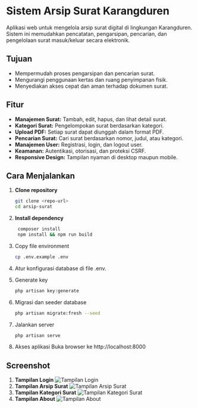 # Sistem Arsip Surat Karangduren

Aplikasi web untuk mengelola arsip surat digital di lingkungan Karangduren. Sistem ini memudahkan pencatatan, pengarsipan, pencarian, dan pengelolaan surat masuk/keluar secara elektronik.

## Tujuan

- Mempermudah proses pengarsipan dan pencarian surat.
- Mengurangi penggunaan kertas dan ruang penyimpanan fisik.
- Menyediakan akses cepat dan aman terhadap dokumen surat.

## Fitur

- **Manajemen Surat:** Tambah, edit, hapus, dan lihat detail surat.
- **Kategori Surat:** Pengelompokan surat berdasarkan kategori.
- **Upload PDF:** Setiap surat dapat diunggah dalam format PDF.
- **Pencarian Surat:** Cari surat berdasarkan nomor, judul, atau kategori.
- **Manajemen User:** Registrasi, login, dan logout user.
- **Keamanan:** Autentikasi, otorisasi, dan proteksi CSRF.
- **Responsive Design:** Tampilan nyaman di desktop maupun mobile.

## Cara Menjalankan

1. **Clone repository**
   ```bash
   git clone <repo-url>
   cd arsip-surat

2. **Install dependency**
   ```bash
    composer install 
    npm install && npm run build

3. Copy file environment
    ```bash
    cp .env.example .env

4. Atur konfigurasi database di file .env.

5. Generate key
    ```bash
    php artisan key:generate

7. Migrasi dan seeder database
    ```bash
    php artisan migrate:fresh --seed

9. Jalankan server
    ```bash
    php artisan serve

11. Akses aplikasi Buka browser ke http://localhost:8000

## Screenshot
1. **Tampilan Login**
![Tampilan Login](image.png)
2. **Tampilan Arsip Surat**
![Tampilan Arsip Surat](image-1.png)
3. **Tampilan Kategori Surat**
![Tampilan Kategori Surat](image-2.png)
4. **Tampilan About**
![Tampilan About](image-3.png)
